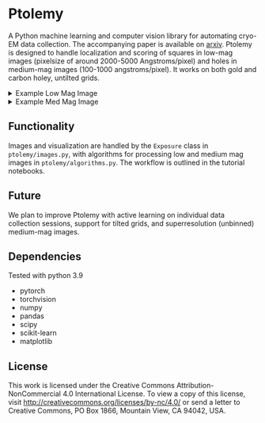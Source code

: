 # Ptolemy
A Python machine learning and computer vision library for automating cryo-EM data collection. The accompanying paper is available on [arxiv](https://arxiv.org/abs/2112.01534). Ptolemy is designed to handle localization and scoring of squares in low-mag images (pixelsize of around 2000-5000 Angstroms/pixel) and holes in medium-mag images (100-1000 angstroms/pixel). It works on both gold and carbon holey, untilted grids. 

<details><summary>Example Low Mag Image</summary><p>

  <img src="example_images/for_readme/lowmag.png" width="500">
  <img src="example_images/for_readme/lowmag_processed.png" width=500>
  
</p></details>

<details><summary>Example Med Mag Image</summary><p>

  <img src="example_images/for_readme/medmag.png" width="500">
  <img src="example_images/for_readme/medmag_processed.png" width=500>
  
</p></details>

## Functionality
Images and visualization are handled by the `Exposure` class in `ptolemy/images.py`, with algorithms for processing low and medium mag images in `ptolemy/algorithms.py`. The workflow is outlined in the tutorial notebooks. 

## Future
We plan to improve Ptolemy with active learning on individual data collection sessions, support for tilted grids, and superresolution (unbinned) medium-mag images.

## Dependencies
Tested with python 3.9

- pytorch
- torchvision
- numpy
- pandas
- scipy
- scikit-learn
- matplotlib

## License
This work is licensed under the Creative Commons Attribution-NonCommercial 4.0 International License. To view a copy of this license, visit http://creativecommons.org/licenses/by-nc/4.0/ or send a letter to Creative Commons, PO Box 1866, Mountain View, CA 94042, USA.

